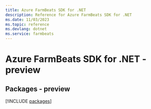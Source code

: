 ```yaml
---
title: Azure FarmBeats SDK for .NET
description: Reference for Azure FarmBeats SDK for .NET
ms.date: 11/03/2023
ms.topic: reference
ms.devlang: dotnet
ms.service: farmbeats
---
```

# Azure FarmBeats SDK for .NET - preview
## Packages - preview
[!INCLUDE [packages](farmbeats-index.md)]